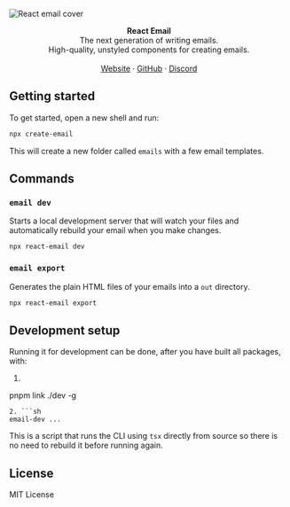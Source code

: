 ![React email cover](https://react.email/static/covers/react-email.png)

<div align="center"><strong>React Email</strong></div>
<div align="center">The next generation of writing emails.<br />High-quality, unstyled components for creating emails.</div>
<br />
<div align="center">
<a href="https://react.email">Website</a> 
<span> · </span>
<a href="https://github.com/resend/react-email">GitHub</a> 
<span> · </span>
<a href="https://react.email/discord">Discord</a>
</div>

## Getting started

To get started, open a new shell and run:

```sh
npx create-email
```

This will create a new folder called `emails` with a few email templates.

## Commands

### `email dev`

Starts a local development server that will watch your files and automatically rebuild your email when you make changes.

```sh
npx react-email dev
```

### `email export`

Generates the plain HTML files of your emails into a `out` directory.

```sh
npx react-email export
```

## Development setup

Running it for development can be done, after you have built all packages, with:

1. ```sh
pnpm link ./dev -g
```
2. ```sh
email-dev ...
```

This is a script that runs the CLI using `tsx` directly from source so there is no need to rebuild it before running again.

## License

MIT License

